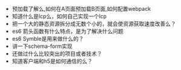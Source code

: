 - 预加载了解么,如何在A页面预加载B页面,如何配置webpack
- 知道什么是lcp么，如何自己实现一个lcp
- 把一个大的静态资源拆分成无数个小的，就会使资源获取速度改善么？
- es6 箭头函数有什么特点，是为了解决什么问题
- es6 Symble是用来做什么的？
- 讲一下schema-form实现
- 还做过什么比较突出的项目或者技术？
- 知道客户端和h5是如何通信的么？